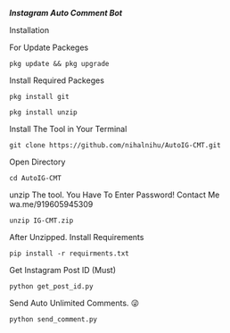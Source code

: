 ***Instagram Auto Comment Bot***


Installation 

For Update Packeges
```
pkg update && pkg upgrade
```

Install Required Packeges
```
pkg install git
```

```
pkg install unzip
```

Install The Tool in Your Terminal
```
git clone https://github.com/nihalnihu/AutoIG-CMT.git
```

Open Directory 
```
cd AutoIG-CMT
```

unzip The tool. You Have To Enter Password! Contact Me wa.me/919605945309
```
unzip IG-CMT.zip
```
After Unzipped. Install Requirements
```
pip install -r requirments.txt
```

Get Instagram Post ID (Must)
```
python get_post_id.py
```
Send Auto Unlimited Comments. 😜 
```
python send_comment.py
```
